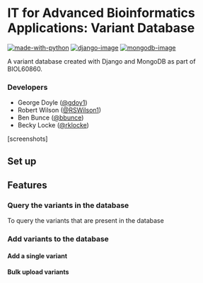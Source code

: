 #  IT for Advanced Bioinformatics Applications: Variant Database
[![made-with-python][python-image]][python-url] [![django-image]][django-url] [![mongodb-image]][mongodb-url]

A variant database created with Django and MongoDB as part of BIOL60860.

### Developers
* George Doyle ([@gdoy1](https://github.com/gdoy1/))
* Robert Wilson ([@RSWilson1](https://github.com/RSWilson1/))
* Ben Bunce ([@bbunce](https://github.com/bbunce))
* Becky Locke ([@rklocke](https://github.com/rklocke/))

[screenshots]

## Set up


## Features
### Query the variants in the database
To query the variants that are present in the database

### Add variants to the database

#### Add a single variant

#### Bulk upload variants

[python-image]: https://img.shields.io/badge/Made%20with-Python-green.svg
[python-url]: https://www.python.org/
[django-image]: https://img.shields.io/badge/Made%20with-Django-red.svg
[django-url]: https://www.djangoproject.com/
[mongodb-image]: https://img.shields.io/badge/Made%20with-MongoDB-blue.svg
[mongodb-url]: https://www.mongodb.com/